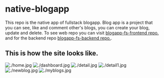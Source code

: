 # native-blogapp

This repo is the native app of fullstack blogapp. Blog app is a project that you can see, like and comment other's blogs, you can create your blog, update and delete.
To see web repo you can visit [blogapp-fs-frontend repo.](https://github.com/Hasan-Turkel/blogapp-fs-frontend) and for the backend repo  [blogapp-fs-backend repo.](https://github.com/Hasan-Turkel/blogapp-fs-backend).

## This is how the site looks like.

![./home.jpg](./home.jpg)
![./dashboard.jpg](./dashboard.jpg)
![./detail.jpg](./detail.jpg)
![./detail1.jpg](./detail1.jpg)
![./newblog.jpg](./newblog.jpg)
![./myblogs.jpg](./myblogs.jpg)

